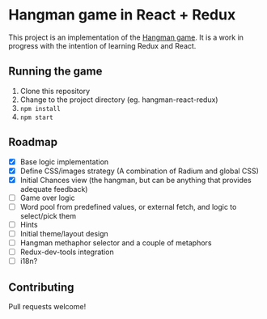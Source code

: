 # Hangman game in React + Redux
This project is an implementation of the [Hangman game](https://en.wikipedia.org/wiki/Hangman_(game)). It is a work in progress with the intention of learning Redux and React.

## Running the game
1. Clone this repository
2. Change to the project directory (eg. hangman-react-redux)
3. `npm install`
4. `npm start`

## Roadmap
- [x] Base logic implementation
- [x] Define CSS/images strategy (A combination of Radium and global CSS)
- [x] Initial Chances view (the hangman, but can be anything that provides adequate feedback)
- [ ] Game over logic
- [ ] Word pool from predefined values, or external fetch, and logic to select/pick them
- [ ] Hints
- [ ] Initial theme/layout design
- [ ] Hangman methaphor selector and a couple of metaphors
- [ ] Redux-dev-tools integration
- [ ] i18n?

## Contributing
Pull requests welcome!

